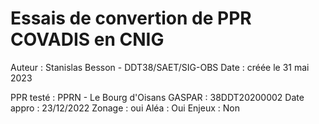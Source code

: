 # Essais de convertion de PPR COVADIS en CNIG

Auteur : Stanislas Besson - DDT38/SAET/SIG-OBS
Date : créée le 31 mai 2023


PPR testé : PPRN - Le Bourg d'Oisans
GASPAR : 38DDT20200002
Date appro : 23/12/2022
Zonage : oui
Aléa : Oui
Enjeux : Non
